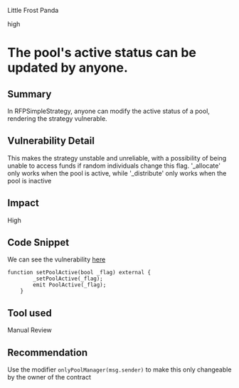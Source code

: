 Little Frost Panda

high

# The pool's active status can be updated by anyone.
## Summary
In RFPSimpleStrategy, anyone can modify the active status of a pool, rendering the strategy vulnerable.

## Vulnerability Detail

This makes the strategy unstable and unreliable, with a possibility of being unable to access funds if random individuals change this flag. '_allocate' only works when the pool is active, while '_distribute' only works when the pool is inactive

## Impact

High

## Code Snippet

We can see the vulnerability [here](
https://github.com/sherlock-audit/2023-09-Gitcoin/blob/main/allo-v2/contracts/strategies/rfp-simple/RFPSimpleStrategy.sol#L219)

```solidity
function setPoolActive(bool _flag) external {
        _setPoolActive(_flag);
        emit PoolActive(_flag);
    }
```

## Tool used

Manual Review

## Recommendation

Use the modifier `onlyPoolManager(msg.sender)` to make this only changeable by the owner of the contract
